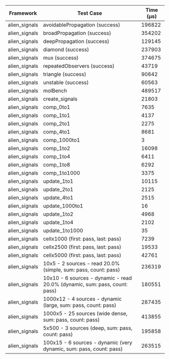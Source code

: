 | Framework | Test Case | Time (μs) |
| --- | --- | --- |
| alien_signals | avoidablePropagation (success) | 196822 |
| alien_signals | broadPropagation (success) | 354202 |
| alien_signals | deepPropagation (success) | 129145 |
| alien_signals | diamond (success) | 237903 |
| alien_signals | mux (success) | 374675 |
| alien_signals | repeatedObservers (success) | 43719 |
| alien_signals | triangle (success) | 90642 |
| alien_signals | unstable (success) | 60563 |
| alien_signals | molBench | 489517 |
| alien_signals | create_signals | 21803 |
| alien_signals | comp_0to1 | 7635 |
| alien_signals | comp_1to1 | 4137 |
| alien_signals | comp_2to1 | 2275 |
| alien_signals | comp_4to1 | 8681 |
| alien_signals | comp_1000to1 | 3 |
| alien_signals | comp_1to2 | 16098 |
| alien_signals | comp_1to4 | 6411 |
| alien_signals | comp_1to8 | 6292 |
| alien_signals | comp_1to1000 | 3375 |
| alien_signals | update_1to1 | 10115 |
| alien_signals | update_2to1 | 2125 |
| alien_signals | update_4to1 | 2515 |
| alien_signals | update_1000to1 | 16 |
| alien_signals | update_1to2 | 4968 |
| alien_signals | update_1to4 | 2102 |
| alien_signals | update_1to1000 | 35 |
| alien_signals | cellx1000 (first: pass, last: pass) | 7239 |
| alien_signals | cellx2500 (first: pass, last: pass) | 19533 |
| alien_signals | cellx5000 (first: pass, last: pass) | 42761 |
| alien_signals | 10x5 - 2 sources - read 20.0% (simple, sum: pass, count: pass) | 236319 |
| alien_signals | 10x10 - 6 sources - dynamic - read 20.0% (dynamic, sum: pass, count: pass) | 180551 |
| alien_signals | 1000x12 - 4 sources - dynamic (large, sum: pass, count: pass) | 287435 |
| alien_signals | 1000x5 - 25 sources (wide dense, sum: pass, count: pass) | 413855 |
| alien_signals | 5x500 - 3 sources (deep, sum: pass, count: pass) | 195858 |
| alien_signals | 100x15 - 6 sources - dynamic (very dynamic, sum: pass, count: pass) | 263515 |
